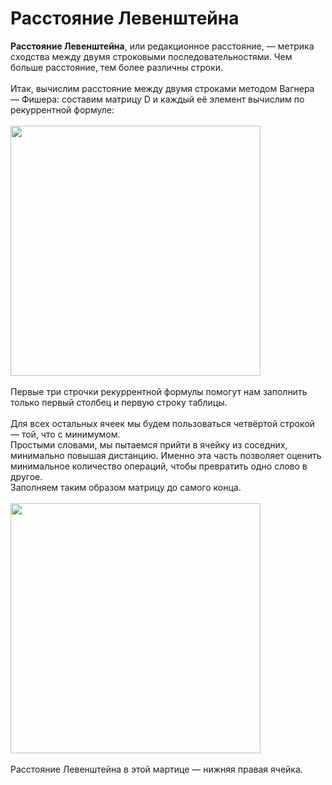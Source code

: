 # Расстояние Левенштейна
**Расстояние Левенштейна**, или редакционное расстояние, — метрика cходства между двумя строковыми последовательностями. Чем больше расстояние,
тем более различны строки.</br>
</br>Итак, вычислим расстояние между двумя строками методом Вагнера — Фишера: составим матрицу D и каждый её элемент вычислим по рекуррентной формуле:</br></br>
<img src="https://encrypted-tbn0.gstatic.com/images?q=tbn:ANd9GcSudmaZRJO9iIt93BpqP3FMcDIM_taJk3Muh-o804hUidmUTtc7DrVghABIRDdfGvEAx_k&usqp=CAU?raw=true"  text-align="middle" width="400" >
</br></br>Первые три строчки рекуррентной формулы помогут нам заполнить только первый столбец и первую строку таблицы.</br>
</br>Для всех остальных ячеек мы будем пользоваться четвёртой строкой — той, что с минимумом. </br>Простыми словами, 
мы пытаемся прийти в ячейку из соседних, минимально повышая дистанцию. Именно эта часть позволяет оценить минимальное количество операций, 
чтобы превратить одно слово в другое.</br>
Заполняем таким образом матрицу до самого конца. </br></br>
<img src="https://habrastorage.org/r/w1560/getpro/habr/upload_files/a5c/779/438/a5c7794382b6437808927b6d06cda6dc.png?raw=true"  text-align="middle" width="400" >
</br></br>Расстояние Левенштейна в этой мартице — нижняя правая ячейка.

